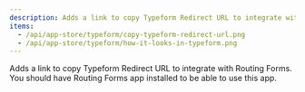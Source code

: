 ```yaml
---
description: Adds a link to copy Typeform Redirect URL to integrate with Routing Forms.
items:
  - /api/app-store/typeform/copy-typeform-redirect-url.png
  - /api/app-store/typeform/how-it-looks-in-typeform.png
---
```


<!-- Feel free to edit description or add other frontmatter. Frontmatter would be available in the components here as variables by same name -->

<div>
  Adds a link to copy Typeform Redirect URL to integrate with Routing Forms.
  <div style={{ fontStyle: "italic" }}>
    You should have Routing Forms app installed to be able to use this app.
  </div>
</div>
